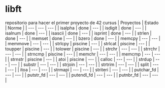 # libft
repositorio para hacer el primer proyecto de 42 cursus
| Proyectos | Estado | Norme |
| ---       | ---    | --- |
| isalpha | done | --- |
| isdigit | done | --- |
| isalnum | done | --- |
| isascii | done | --- |
| isprint | done | --- |
| strlen | done | --- |
| memset | done | --- |
| bzero | done | --- |
| memcpy | --- | --- |
| memmove | --- | --- |
| strlcpy | piscine | --- |
| strlcat | piscine | --- |
| toupper | piscine | --- |
| tolower | piscine | --- |
| strchr | --- | --- |
| strrchr | --- | --- |
| strncmp | piscine | --- |
| memchr | --- | --- |
| memcmp | --- | --- |
| strnstr | piscine | --- |
| atoi | piscine | --- |
| calloc | --- | --- |
| strdup | --- | --- |
| substr | --- | --- |
| strjoin | --- | --- |
| strtrim | --- | --- |
| split | --- | --- |
| itoa | --- | --- |
| strmapi | --- | --- |
| striteri | --- | --- |
| putchar_fd | --- | --- |
| putstr_fd | --- | --- |
| putendl_fd | --- | --- |
| putnbr_fd | --- | --- |
